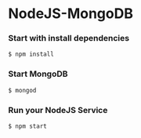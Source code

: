 # NodeJS-MongoDB

### Start with install dependencies
```
$ npm install
```

### Start MongoDB
```
$ mongod
```

### Run your NodeJS Service
```
$ npm start
```
